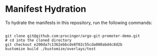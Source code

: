
# Manifest Hydration

To hydrate the manifests in this repository, run the following commands:

```shell

git clone git@github.com:procinger/argo-git-promoter-demo.git
# cd into the cloned directory
git checkout e200da7c1362ebbcde8f02c55cda000abd4c8d2b
kustomize build ./kustomize/overlays/test
```